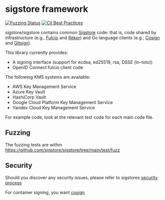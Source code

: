 # sigstore framework
[![Fuzzing Status](https://oss-fuzz-build-logs.storage.googleapis.com/badges/sigstore.svg)](https://bugs.chromium.org/p/oss-fuzz/issues/list?sort=-opened&can=1&q=proj:sigstore) [![CII Best Practices](https://bestpractices.coreinfrastructure.org/projects/5716/badge)](https://bestpractices.coreinfrastructure.org/projects/5716)

sigstore/sigstore contains common [Sigstore](https://www.sigstore.dev/) code: that is, code shared by infrastructure (e.g., [Fulcio](https://github.com/sigstore/fulcio) and [Rekor](https://github.com/sigstore/rekor)) and Go language clients (e.g., [Cosign](https://github.com/sigstore/cosign) and [Gitsign](https://github.com/sigstore/gitsign)).

This library currently provides:

* A signing interface (support for ecdsa, ed25519, rsa, DSSE (in-toto))
* OpenID Connect fulcio client code

The following KMS systems are available:
* AWS Key Management Service
* Azure Key Vault
* HashiCorp Vault
* Google Cloud Platform Key Management Service
* Yandex Cloud Key Management Service

For example code, look at the relevant test code for each main code file.

## Fuzzing
The fuzzing tests are within https://github.com/sigstore/sigstore/tree/main/test/fuzz

## Security

Should you discover any security issues, please refer to sigstores [security
process](https://github.com/sigstore/.github/blob/main/SECURITY.md)

For container signing, you want [cosign](https://github.com/sigstore/cosign)
